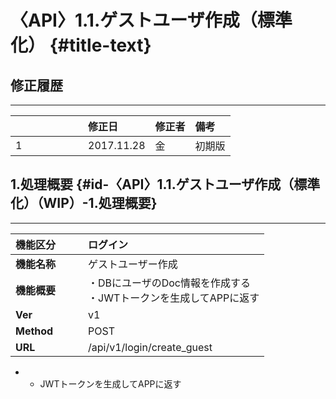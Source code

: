 # 〈API〉1.1.ゲストユーザ作成（標準化） {#title-text}

## 修正履歴

---

|  | 修正日 | 修正者 | 備考 |
| :--- | :--- | :--- | :--- |
| 1 | 2017.11.28 | 金 | 初期版 |

## 1.処理概要 {#id-〈API〉1.1.ゲストユーザ作成（標準化）（WIP）-1.処理概要}

---

| **機能区分** | ログイン |
| :--- | :--- |
| **機能名称** | ゲストユーザー作成 |
| **機能概要** | ・DBにユーザのDoc情報を作成する </br>・JWTトークンを生成してAPPに返す|
| **Ver** | v1 |
| **Method** | POST |
| **URL** | /api/v1/login/create_guest |

* * JWTトークンを生成してAPPに返す








<style>
table th:first-of-type {
    width: 100px;
}
</style>





